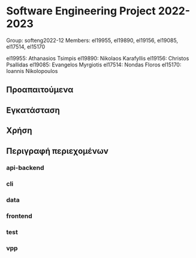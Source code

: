 # Software Engineering Project 2022-2023

Group: softeng2022-12
Members: el19955, el19890, el19156, el19085, el17514, el15170
  
el19955: Athanasios Tsimpis
el19890: Nikolaos Karafyllis
el19156: Christos Psallidas
el19085: Evangelos Myrgiotis
el17514: Nondas Floros
el15170: Ioannis Nikolopoulos

## Προαπαιτούμενα

## Εγκατάσταση

## Χρήση

## Περιγραφή περιεχομένων

### api-backend

### cli

### data

### frontend

### test

### vpp
